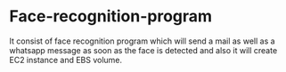 # Face-recognition-program
It consist of face recognition program which will send a mail as well as a whatsapp message as soon as the face is detected and also it will create EC2 instance and EBS volume.
